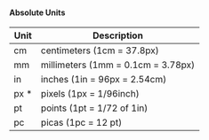 #### Absolute Units

|Unit| Description|
| --- | --- |
|cm | centimeters (1cm = 37.8px)|
|mm |	millimeters (1mm = 0.1cm = 3.78px)|
|in| 	inches (1in = 96px = 2.54cm)|
|px *| 	pixels (1px = 1/96inch)|
|pt |	points (1pt = 1/72 of 1in)|
|pc |	picas (1pc = 12 pt) |

